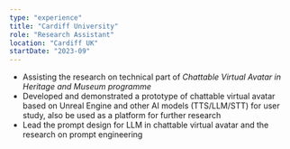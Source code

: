 ```yaml
---
type: "experience"
title: "Cardiff University"
role: "Research Assistant"
location: "Cardiff UK"
startDate: "2023-09"
---
```

- Assisting the research on technical part of *Chattable Virtual Avatar in Heritage and Museum programme*
- Developed and demonstrated a prototype of chattable virtual avatar based on Unreal Engine and other AI models (TTS/LLM/STT) for user study, also be used as a platform for further research
- Lead the prompt design for LLM in chattable virtual avatar and the research on prompt engineering